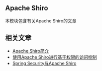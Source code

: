 ## Apache Shiro

本模块包含有关Apache Shiro的文章

## 相关文章

+ [Apache Shiro简介](docs/Apache-Shiro简介.md)
+ [使用Apache Shiro进行基于权限的访问控制](docs/使用Apache-Shiro进行基于权限的访问控制.md)
+ [Spring Security与Apache Shiro](docs/SpringSecurity与Apache-Shiro.md)